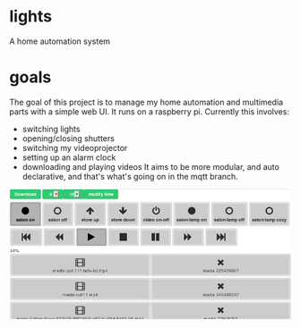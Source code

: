 lights
======

A home automation system


goals
=====

The goal of this project is to manage my home automation
and multimedia parts with a simple web UI.
It runs on a raspberry pi.
Currently this involves:
- switching lights
- opening/closing shutters
- switching my videoprojector
- setting up an alarm clock
- downloading and playing videos
It aims to be more modular, and auto declarative,
   and that's what's going on in the mqtt branch.

![screenshot 0](https://github.com/yazgoo/lights/raw/master/screenshots/0.png)
